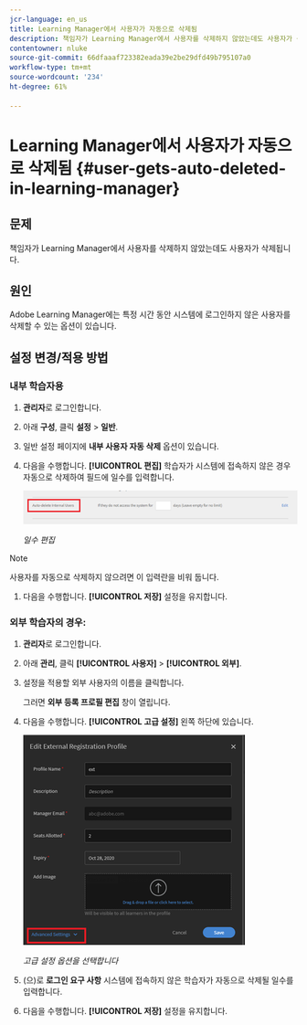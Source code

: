 ```yaml
---
jcr-language: en_us
title: Learning Manager에서 사용자가 자동으로 삭제됨
description: 책임자가 Learning Manager에서 사용자를 삭제하지 않았는데도 사용자가 삭제됩니다.
contentowner: nluke
source-git-commit: 66dfaaaf723382eada39e2be29dfd49b795107a0
workflow-type: tm+mt
source-wordcount: '234'
ht-degree: 61%

---
```




# Learning Manager에서 사용자가 자동으로 삭제됨 {#user-gets-auto-deleted-in-learning-manager}

## 문제

책임자가 Learning Manager에서 사용자를 삭제하지 않았는데도 사용자가 삭제됩니다.

## 원인

Adobe Learning Manager에는 특정 시간 동안 시스템에 로그인하지 않은 사용자를 삭제할 수 있는 옵션이 있습니다.

## 설정 변경/적용 방법

### 내부 학습자용

1. **관리자**&#x200B;로 로그인합니다.
1. 아래 **구성**, 클릭 **설정** > **일반**.
1. 일반 설정 페이지에 **내부 사용자 자동 삭제** 옵션이 있습니다.
1. 다음을 수행합니다. **[!UICONTROL 편집]** 학습자가 시스템에 접속하지 않은 경우 자동으로 삭제하여 필드에 일수를 입력합니다.

   ![](assets/cp-autodelete-internal.png)

   *일수 편집*

>[!NOTE]
>
>   사용자를 자동으로 삭제하지 않으려면 이 입력란을 비워 둡니다.


1. 다음을 수행합니다. **[!UICONTROL 저장]** 설정을 유지합니다.

### 외부 학습자의 경우:

1. **관리자**&#x200B;로 로그인합니다.
1. 아래 **관리**, 클릭 **[!UICONTROL 사용자]** > **[!UICONTROL 외부]**.
1. 설정을 적용할 외부 사용자의 이름을 클릭합니다.

   그러면 **외부 등록 프로필 편집** 창이 열립니다.

1. 다음을 수행합니다. **[!UICONTROL 고급 설정]** 왼쪽 하단에 있습니다.

   ![](assets/cp-autodelete-external.png)

   *고급 설정 옵션을 선택합니다*

1. (으)로 **로그인 요구 사항** 시스템에 접속하지 않은 학습자가 자동으로 삭제될 일수를 입력합니다.
1. 다음을 수행합니다. **[!UICONTROL 저장]** 설정을 유지합니다.
